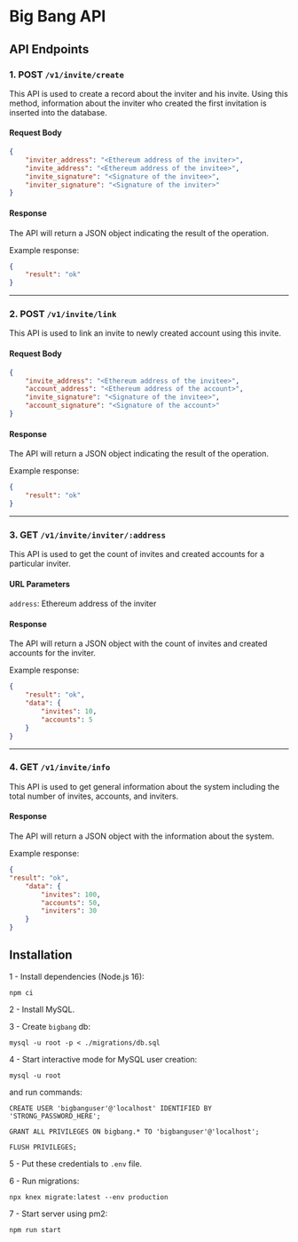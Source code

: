 # Big Bang API

## API Endpoints

### 1. POST `/v1/invite/create`

This API is used to create a record about the inviter and his invite. Using this method, information about the inviter who created the first invitation is inserted into the database.

#### Request Body

```json
{
    "inviter_address": "<Ethereum address of the inviter>",
    "invite_address": "<Ethereum address of the invitee>",
    "invite_signature": "<Signature of the invitee>",
    "inviter_signature": "<Signature of the inviter>"
}
```

#### Response

The API will return a JSON object indicating the result of the operation.

Example response:

```json
{
    "result": "ok"
}
```

---

### 2. POST `/v1/invite/link`

This API is used to link an invite to newly created account using this invite.

#### Request Body

```json
{
    "invite_address": "<Ethereum address of the invitee>",
    "account_address": "<Ethereum address of the account>",
    "invite_signature": "<Signature of the invitee>",
    "account_signature": "<Signature of the account>"
}
```

#### Response

The API will return a JSON object indicating the result of the operation.

Example response:

```json
{
    "result": "ok"
}
```

---

### 3. GET `/v1/invite/inviter/:address`

This API is used to get the count of invites and created accounts for a particular inviter.

#### URL Parameters

`address`: Ethereum address of the inviter

#### Response

The API will return a JSON object with the count of invites and created accounts for the inviter.

Example response:

```json
{
    "result": "ok",
    "data": {
        "invites": 10,
        "accounts": 5
    }
}
```

---

### 4. GET `/v1/invite/info`

This API is used to get general information about the system including the total number of invites, accounts, and inviters.

#### Response

The API will return a JSON object with the information about the system.

Example response:

```json
{
"result": "ok",
    "data": {
        "invites": 100,
        "accounts": 50,
        "inviters": 30
    }
}
```

## Installation

1 - Install dependencies (Node.js 16):

`npm ci`

2 - Install MySQL.

3 - Create `bigbang` db:
  
`mysql -u root -p < ./migrations/db.sql`

4 - Start interactive mode for MySQL user creation:

`mysql -u root`

and run commands:

`CREATE USER 'bigbanguser'@'localhost' IDENTIFIED BY 'STRONG_PASSWORD_HERE';`

`GRANT ALL PRIVILEGES ON bigbang.* TO 'bigbanguser'@'localhost';`

`FLUSH PRIVILEGES;`

5 - Put these credentials to `.env` file.

6 - Run migrations:

`npx knex migrate:latest --env production`

7 - Start server using pm2:

`npm run start`
